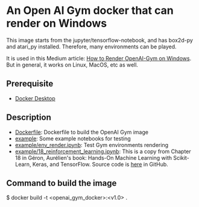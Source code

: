 # An Open AI Gym docker that can render on Windows
This image starts from the jupyter/tensorflow-notebook, and has box2d-py and atari_py installed.  Therefore, many environments can be played.

It is used in this Medium article: [How to Render OpenAI-Gym on Windows](https://towardsdatascience.com/how-to-render-openai-gym-on-windows-65767ab52ae2). But in general, it works on Linux, MacOS, etc as well.

## Prerequisite
* [Docker Desktop](https://www.docker.com/products/docker-desktop)


## Description
* [Dockerfile](./Dockerfile): Dockerfile to build the OpenAI Gym image
* [example](./example): Some example notebooks for testing
* [example/env_render.ipynb](./example/env_render.ipynb): Test Gym environments rendering
* [example/18_reinforcement_learning.ipynb](./example/18_reinforcement_learning.ipynb): This is a copy from Chapter 18 in Géron, Aurélien's book: Hands-On Machine Learning with Scikit-Learn, Keras, and TensorFlow.  Source code is [here](https://github.com/ageron/handson-ml2/blob/master/18_reinforcement_learning.ipynb) in GitHub.

## Command to build the image
$ docker build -t <openai_gym_docker>:<v1.0> .
